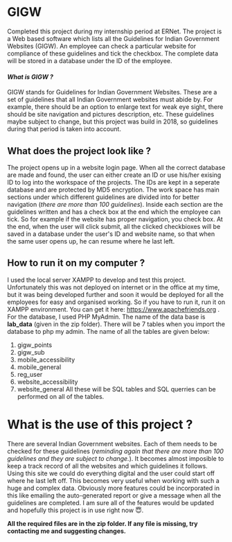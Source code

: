 # GIGW
Completed this project during my internship period at ERNet. The project is a Web based software which lists all the Guidelines for Indian Government Websites (GIGW). An employee can check a particular website for compliance of these guidelines and tick the checkbox. The complete data will be stored in a database under the ID of the employee.

#### _What is GIGW ?_
GIGW stands for Guidelines for Indian Government Websites. These are a set of guidelines that all Indian Government websites must abide by. For example, there should be an option to enlarge text for weak eye sight, there should be site navigation and pictures description, etc. These guidelines maybe subject to change, but this project was build in 2018, so guidelines during that period is taken into account.

## What does the project look like ?
The project opens up in a website login page. When all the correct database are made and found, the user can either create an ID or use his/her exising ID to log into the workspace of the projects. The IDs are kept in a seperate database and are protected by MD5 encryption. The work space has main sections under which different guidelines are divided into for better navigation (_there are more than 100 guidelines_). Inside each section are the guidelines written and has a check box at the end which the employee can tick. So for example if the website has proper navigation, you check box. At the end, when the user will click submit, all the clicked checkbioxes will be saved in a database under the user's ID and website name, so that when the same user opens up, he can resume where he last left.

## How to run it on my computer ?
I used the local server XAMPP to develop and test this project. Unfortunately this was not deployed on internet or in the office at my time, but it was being developed further and soon it would be deployed for all the employees for easy and organised working. So if you have to run it, run it on XAMPP environment. You can get it here: https://www.apachefriends.org .
For the database, I used PHP MyAdmin. The name of the data base is **lab_data** (given in the zip folder). There will be 7 tables when you import the database to php my admin. The name of all the tables are given below:
1. gigw_points
2. gigw_sub
3. mobile_accessibility
4. mobile_general
5. reg_user
6. website_accessibility
7. website_general
All these will be SQL tables and SQL querries can be performed on all of the tables.

# What is the use of this project ?
There are several Indian Government websites. Each of them needs to be checked for these guidelines (*reminding again that there are more than 100 guidelines and they are subject to change.*). It becomes almost imposible to keep a track record of all the websites and which guidelines it follows. Using this site we could do everything digital and the user could start off where he last left off. This becomes very useful when working with such a huge and complex data. Obviously more features could be incorporated in this like emailing the auto-generated report or give a message when all the guidelines are completed. I am sure all of the features would be updated and hopefully this project is in use right now :innocent:.

**All the required files are in the zip folder. If any file is missing, try contacting me and suggesting changes.**
